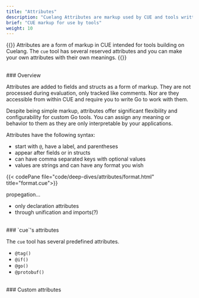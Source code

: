 ```yaml
---
title: "Attributes"
description: "Cuelang Attributes are markup used by CUE and tools written in Go."
brief: "CUE markup for use by tools"
weight: 10
---
```


{{<lead>}}
Attributes are a form of markup in CUE intended for tools building on Cuelang.
The `cue` tool has several reserved attributes and you can
make your own attributes with their own meanings.
{{</lead>}}

<br />
### Overview

Attributes are added to fields and structs as a form of markup.
They are not processed during evaluation, only tracked like comments.
Nor are they accessible from within CUE and require you
to write Go to work with them.

Despite being simple markup, attributes offer
significant flexibility and configurability
for custom Go tools.
You can assign any meaning or behavior to them
as they are only interpretable by your applications.

Attributes have the following syntax:

- start with `@`, have a label, and parentheses
- appear after fields or in structs
- can have comma separated keys with optional values
- values are strings and can have any format you wish


{{< codePane file="code/deep-dives/attributes/format.html" title="format.cue">}}


propegation...

- only declaration attributes
- through unification and imports(?)


<br />
### `cue`'s attributes

The `cue` tool has several predefined attributes.

- `@tag()`
- `@if()`
- `@go()`
- `@protobuf()`


<br />
### Custom attributes


